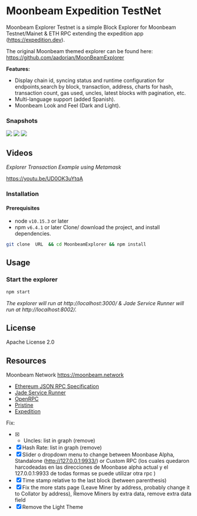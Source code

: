 # Moonbeam Expedition TestNet


<!-- about the project -->


Moonbeam Explorer Testnet is a simple Block Explorer for Moonbeam Testnet/Mainet & ETH RPC extending the expedition app (https://expedition.dev).

The original Moonbeam themed explorer can be found here: https://github.com/aadorian/MoonBeamExplorer



<!--features-->
**Features:**
- Display chain id, syncing status and runtime configuration for endpoints,search by block, transaction, address, charts for hash, transaction count, gas used, uncles, latest blocks with pagination, etc.
- Multi-language support (added Spanish).
- Moonbeam Look and Feel (Dark and Light).

### Snapshots

![](https://i.imgur.com/RxppmId.png)
![](https://i.imgur.com/6LJJUzZ.png)
![](https://i.imgur.com/MvsmETc.png)


<!-- videos-->
## Videos



*Explorer Transaction Example using Metamask*

https://youtu.be/UD0OK3uYtqA






### Installation

#### Prerequisites
- node `v10.15.3` or later
- npm `v6.4.1` or later
Clone/ download the project, and install dependencies.
```bash
git clone  URL  && cd MoonbeamExplorer && npm install
```

<!-- example usage, screen shots, demos -->
## Usage

### Start the explorer
```bash
npm start
```
*The explorer will run at http://localhost:3000/ & Jade Service Runner will run at http://localhost:8002/.*



## License
Apache License 2.0

<!-- references and additional resources  -->
## Resources

Moonbeam Network https://moonbeam.network
- [Ethereum JSON RPC Specification](https://github.com/etclabscore/ethereum-json-rpc-specification)
- [Jade Service Runner](https://github.com/etclabscore/jade-service-runner)
- [OpenRPC](https://open-rpc.org)
- [Pristine](https://github.com/etclabscore/pristine)
- [Expedition](https://github.com/etclabscore/expedition.git)


Fix: 
- [x] - Uncles: list in graph (remove)
- [x]   Hash Rate: list in graph (remove)
- [x] Slider o dropdown menu to change between Moonbase Alpha, Standalone (http://127.0.0.1:9933/) or Custom RPC (los cuales quedaron harcodeadas en las direcciones de Moonbase alpha actual y el  127.0.0.1:9933 de todas formas se puede utilizar otra rpc )
- [x]   Time stamp relative to the last block (between parenthesis)
- [x]  Fix the more stats page (Leave Miner by address, probably change it to Collator by address), Remove Miners by extra data, remove extra data field
- [x] Remove the Light Theme